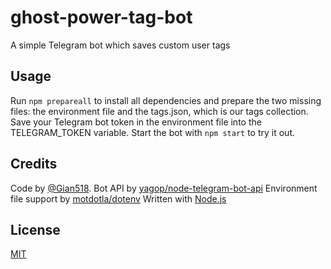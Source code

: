 # ghost-power-tag-bot

A simple Telegram bot which saves custom user tags

## Usage

Run `npm prepareall` to install all dependencies and prepare the two missing files: the environment file and the tags.json, which is our tags collection.
Save your Telegram bot token in the environment file into the TELEGRAM_TOKEN variable.
Start the bot with `npm start` to try it out.

## Credits

Code by [@Gian518](https://twitter.com/Gian518).
Bot API by [yagop/node-telegram-bot-api](https://github.com/yagop/node-telegram-bot-api)
Environment file support by [motdotla/dotenv](https://github.com/motdotla/dotenv)
Written with [Node.js](https://nodejs.org/)

## License

[MIT](https://choosealicense.com/licenses/mit/)